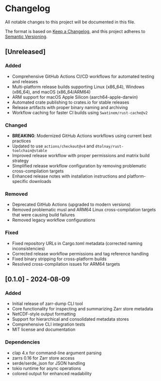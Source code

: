 # Changelog

All notable changes to this project will be documented in this file.

The format is based on [Keep a Changelog](https://keepachangelog.com/en/1.0.0/),
and this project adheres to [Semantic Versioning](https://semver.org/spec/v2.0.0.html).

## [Unreleased]

### Added
- Comprehensive GitHub Actions CI/CD workflows for automated testing and releases
- Multi-platform release builds supporting Linux (x86_64), Windows (x86_64), and macOS (x86_64/ARM64)  
- ARM support for macOS Apple Silicon (aarch64-apple-darwin)
- Automated crate publishing to crates.io for stable releases
- Release artifacts with proper binary naming and archiving
- Workflow caching for faster CI builds using `Swatinem/rust-cache@v2`

### Changed
- **BREAKING**: Modernized GitHub Actions workflows using current best practices
- Updated to use `actions/checkout@v4` and `dtolnay/rust-toolchain@stable`
- Improved release workflow with proper permissions and matrix build strategy
- Simplified release workflow configuration by removing problematic cross-compilation targets
- Enhanced release notes with installation instructions and platform-specific downloads

### Removed
- Deprecated GitHub Actions (upgraded to modern versions)
- Removed problematic musl and ARM64 Linux cross-compilation targets that were causing build failures
- Removed legacy workflow configurations

### Fixed
- Fixed repository URLs in Cargo.toml metadata (corrected naming inconsistencies)
- Corrected release workflow permissions and tag reference handling
- Fixed binary stripping for cross-platform builds
- Resolved cross-compilation issues for ARM64 targets

## [0.1.0] - 2024-08-09

### Added
- Initial release of zarr-dump CLI tool
- Core functionality for inspecting and summarizing Zarr store metadata
- NetCDF-style output formatting
- Support for hierarchical and consolidated metadata stores
- Comprehensive CLI integration tests
- MIT license and documentation

### Dependencies
- clap 4.x for command-line argument parsing
- zarrs 0.16 for Zarr store access
- serde/serde_json for JSON handling
- tokio runtime for async operations
- colored output for enhanced readability
